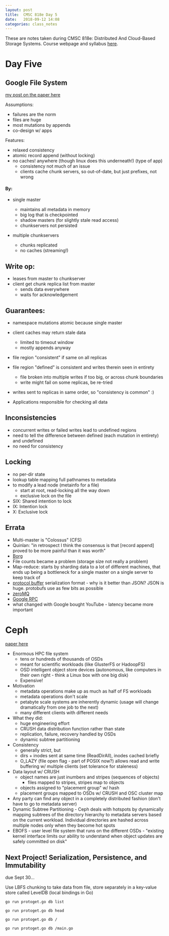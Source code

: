 ```yaml
---
layout: post
title:  CMSC 818e Day 5
date:   2018-09-12 14:08
categories: class_notes
---
```


These are notes taken during CMSC 818e: Distributed And Cloud-Based Storage Systems. Course webpage and syllabus [here](http://triffid.cs.umd.edu/818/).

# Day Five

## Google File System

[my post on the paper here](https://rebeccabilbro.github.io/google-file-system/)

Assumptions:
 - failures are the norm
 - files are huge
 - most mutations by appends
 - co-design w/ apps

Features:
 - relaxed consistency
 - atomic record append (without locking)
 - no caches! anywhere (though linux does this underneath!) (type of app)
    - consistency not much of an issue
    - clients cache chunk servers, so out-of-date, but just prefixes, not wrong

#### By:
 - single master
    - maintains all metadata in memory
    - big log that is checkpointed
    - shadow masters (for slightly stale read access)
    - chunkservers not persisted

 - multiple chunkservers
    - chunks replicated
    - no caches (streaming!)

## Write op:
 - leases from master to chunkserver
 - client get chunk replica list from master
    - sends data everywhere
    - waits for acknowledgement

## Guarantees:
 - namespace mutations atomic because single master
 - client caches may return stale data
    - limited to timeout window
    - mostly appends anyway

 - file region "consistent" if same on all replicas
 - file region "defined" is consistent and writes therein seen in entirety
    - file broken into multiple writes if too big, or across chunk boundaries
    - write might fail on some replicas, be re-tried

 - writes sent to replicas in same order, so "consistency is common" :)
 - Applications responsible for checking all data

## Inconsistencies
 - concurrent writes or failed writes lead to undefined regions
 - need to tell the difference between defined (each mutation in entirety) and undefined
 - no need for consistency

## Locking
 - no per-dir state
 - lookup table mapping full pathnames to metadata
 - to modify a lead node (metainfo for a file)
    - start at root, read-locking all the way down
    - exclusive lock on the file
 - SIX: Shared intention to lock
 - IX: Intention lock
 - X: Exclusive lock

## Errata
 - Multi-master is "Colossus" (CFS)
 - Quinlan: "in retrospect I think the consensus is that [record append] proved to be more painful than it was worth"
 - [Borg](https://research.google.com/pubs/pub43438.html?hl=es)
 - File counts became a problem (storage size not really a problem)
 - Map-reduce: starts by sharding data to a lot of different machines, that ends up being a bottleneck for a single master on a single server to keep track of
 - [protocol buffer](https://en.wikipedia.org/wiki/Protocol_Buffers) serialization format - why is it better than JSON? JSON is huge. protobufs use as few bits as possible
 - [zeroMQ](http://zeromq.org/)
 - [Google RPC](https://cloud.google.com/appengine/docs/standard/python/tools/protorpc/)
 - what changed with Google bought YouTube - latency became more important


# Ceph

[paper here](https://www.ssrc.ucsc.edu/Papers/weil-osdi06.pdf)

 - Enormous HPC file system
    - tens or hundreds of thousands of OSDs
    - meant for scientific workloads (like GlusterFS or HadoopFS)
    - OSD intelligent object store devices (autonomous, like computers in their own right - think a Linux box with one big disk)
    - Expensive!
 - Motivation
    - metadata operations make up as much as half of FS workloads
    - metadata operations don't scale
    - petabyte scale systems are inherently dynamic (usage will change dramatically from one job to the next)
    - many different clients with different needs
 - What they did:
    - huge engineering effort
    - CRUSH data distribution function rather than state
    - replication, failure, recovery handled by OSDs
    - dynamic subtree partitioning
 - Consistency
    - generally strict, but
    - dirs + inodes sent at same time (ReadDirAll), inodes cached briefly
    - O_LAZY (file open flag - part of POSIX now?) allows read and write buffering w/ multiple clients (set tolerance for staleness)
 - Data layout w/ CRUSH
    - object names are just inumbers and stripes (sequences of objects)
        - files mapped to stripes, stripes map to objects
    - objects assigned to "placement group" w/ hash
    - placement groups mapped to OSDs w/ CRUSH and OSC cluster map
 - Any party can find any object in a completely distributed fashion (don't have to go to metadata server)
 - Dynamic Subtree Partitioning - Ceph deals with hotspots by dynamically mapping subtrees of the directory hierarchy to metadata servers based on the current workload. Individual directories are hashed across multiple nodes only when they become hot spots
 - EBOFS - user level file system that runs on the different OSDs - "existing kernel interface limits our ability to understand when object updates are safely committed on disk"


## Next Project! Serialization, Persistence, and Immutability
due Sept 30...

Use LBFS chunking to take data from file, store separately in a key-value store called LevelDB (local bindings in Go)

```
go run protoget.go db list
```

```
go run protoget.go db head
```

```
go run protoget.go db /
```

```
go run protoget.go db /main.go
```
